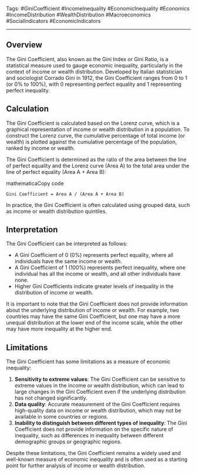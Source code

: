 Tags: #GiniCoefficient #IncomeInequality #EconomicInequality #Economics #IncomeDistribution #WealthDistribution #Macroeconomics #SocialIndicators #EconomicIndicators

---

## Overview

The Gini Coefficient, also known as the Gini Index or Gini Ratio, is a statistical measure used to gauge economic inequality, particularly in the context of income or wealth distribution. Developed by Italian statistician and sociologist Corrado Gini in 1912, the Gini Coefficient ranges from 0 to 1 (or 0% to 100%), with 0 representing perfect equality and 1 representing perfect inequality.

## Calculation

The Gini Coefficient is calculated based on the Lorenz curve, which is a graphical representation of income or wealth distribution in a population. To construct the Lorenz curve, the cumulative percentage of total income (or wealth) is plotted against the cumulative percentage of the population, ranked by income or wealth.

The Gini Coefficient is determined as the ratio of the area between the line of perfect equality and the Lorenz curve (Area A) to the total area under the line of perfect equality (Area A + Area B):

mathematicaCopy code

`Gini Coefficient = Area A / (Area A + Area B)`

In practice, the Gini Coefficient is often calculated using grouped data, such as income or wealth distribution quintiles.

## Interpretation

The Gini Coefficient can be interpreted as follows:

-   A Gini Coefficient of 0 (0%) represents perfect equality, where all individuals have the same income or wealth.
-   A Gini Coefficient of 1 (100%) represents perfect inequality, where one individual has all the income or wealth, and all other individuals have none.
-   Higher Gini Coefficients indicate greater levels of inequality in the distribution of income or wealth.

It is important to note that the Gini Coefficient does not provide information about the underlying distribution of income or wealth. For example, two countries may have the same Gini Coefficient, but one may have a more unequal distribution at the lower end of the income scale, while the other may have more inequality at the higher end.

## Limitations

The Gini Coefficient has some limitations as a measure of economic inequality:

1.  **Sensitivity to extreme values**: The Gini Coefficient can be sensitive to extreme values in the income or wealth distribution, which can lead to large changes in the Gini Coefficient even if the underlying distribution has not changed significantly.
2.  **Data quality**: Accurate measurement of the Gini Coefficient requires high-quality data on income or wealth distribution, which may not be available in some countries or regions.
3.  **Inability to distinguish between different types of inequality**: The Gini Coefficient does not provide information on the specific nature of inequality, such as differences in inequality between different demographic groups or geographic regions.

Despite these limitations, the Gini Coefficient remains a widely used and well-known measure of economic inequality and is often used as a starting point for further analysis of income or wealth distribution.